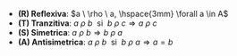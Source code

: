 - **(R) Reflexiva**: $a \ \rho \ a, \hspace{3mm} \forall a \in A$
- **(T) Tranzitiva**: $a \ \rho \ b \ \text{ si } \ b \ \rho \ c \Rightarrow a \ \rho \ c$
- **(S) Simetrica**: $a \ \rho \ b \Rightarrow b \ \rho \ a$
- **(A) Antisimetrica**: $a \ \rho \ b \ \text{ si } \ b \ \rho \ a \Rightarrow a = b$
